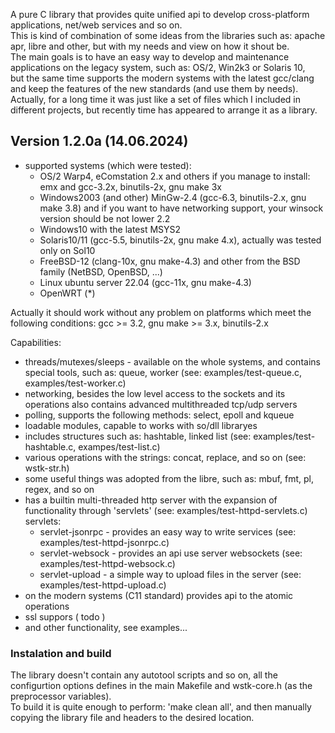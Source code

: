 <p>
 A pure C library that provides quite unified api to develop cross-platform applications, net/web services and so on.<br>
 This is kind of combination of some ideas from the libraries such as: apache apr, libre and other, but with my needs and view on how it shout be.<br>
 The main goals is to have an easy way to develop and maintenance applications on the legacy system, such as: OS/2, Win2k3 or Solaris 10, <br>
 but the same time supports the modern systems with the latest gcc/clang and keep the features of the new standards (and use them by needs). <br>
 Actually, for a long time it was just like a set of files which I included in different projects, but recently time has appeared to arrange it as a library. <br>
</p>

## Version 1.2.0a (14.06.2024)
 - supported systems (which were tested):
    - OS/2 Warp4, eComstation 2.x and others if you manage to install: emx and gcc-3.2x, binutils-2x, gnu make 3x <br>
    - Windows2003 (and other) MinGw-2.4 (gcc-6.3, binutils-2.x, gnu make 3.8) and if you want to have networking support, your winsock version should be not lower 2.2 <br>
    - Windows10 with the latest MSYS2 <br>
    - Solaris10/11 (gcc-5.5, binutils-2x, gnu make 4.x), actually was tested only on Sol10 <br>
    - FreeBSD-12 (clang-10x, gnu make-4.3) and other from the BSD family (NetBSD, OpenBSD, ...) <br>
    - Linux ubuntu server 22.04 (gcc-11x, gnu make-4.3) <br>
    - OpenWRT (*) <br>

Actually it should work without any problem on platforms which meet the following conditions: gcc >= 3.2, gnu make >= 3.x, binutils-2.x <br>

Capabilities: <br>
 - threads/mutexes/sleeps - available on the whole systems, and contains special tools, such as: queue, worker (see: examples/test-queue.c, examples/test-worker.c)<br>
 - networking, besides the low level access to the sockets and its operations also contains advanced multithreaded tcp/udp servers <br>
 - polling, supports the following methods: select, epoll and kqueue <br>
 - loadable modules, capable to works with so/dll libraryes <br>
 - includes structures such as: hashtable, linked list (see: examples/test-hashtable.c, exampes/test-list.c)<br>
 - various operations with the strings: concat, replace, and so on (see: wstk-str.h) <br>
 - some useful things was adopted from the libre, such as: mbuf, fmt, pl, regex, and so on <br>
 - has a builtin multi-threaded http server with the expansion of functionality through 'servlets' (see: examples/test-httpd-servlets.c) <br>
   servlets: <br>
    - servlet-jsonrpc - provides an easy way to write services (see: examples/test-httpd-jsonrpc.c) <br>
    - servlet-websock - provides an api use server websockets  (see: examples/test-httpd-websock.c) <br>
    - servlet-upload  - a simple way to upload files in the server (see: examples/test-httpd-upload.c) <br>
 - on the modern systems (C11 standard) provides api to the atomic operations <br>
 - ssl suppors ( todo ) <br>
 - and other functionality, see examples... <br>

### Instalation and build
The library doesn't contain any autotool scripts and so on, all the configurtion options defines in the main Makefile and wstk-core.h (as the preprocessor variables). <br>
To build it is quite enough to perform: 'make clean all', and then manually copying the library file and headers to the desired location. <br>

